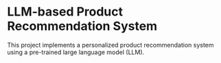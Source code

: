 # LLM-based Product Recommendation System

This project implements a personalized product recommendation system using a pre-trained large language model (LLM).
